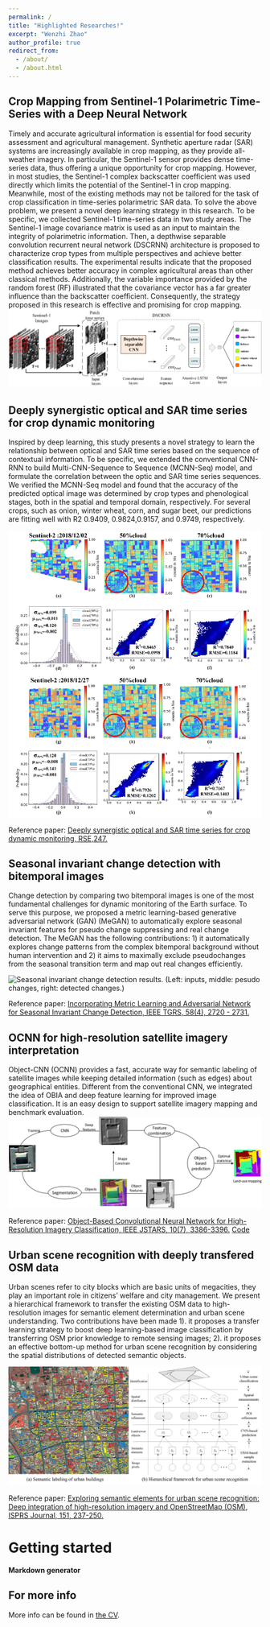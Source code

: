 ```yaml
---
permalink: /
title: "Highlighted Researches!"
excerpt: "Wenzhi Zhao"
author_profile: true
redirect_from: 
  - /about/
  - /about.html
---
```

Crop Mapping from Sentinel-1 Polarimetric Time-Series with a Deep Neural Network
------
Timely and accurate agricultural information is essential for food security assessment and agricultural management. Synthetic aperture radar (SAR) systems are increasingly available in crop mapping, as they provide all-weather imagery. In particular, the Sentinel-1 sensor provides dense time-series data, thus offering a unique opportunity for crop mapping. However, in most studies, the Sentinel-1 complex backscatter coefficient was used directly which limits the potential of the Sentinel-1 in crop mapping. Meanwhile, most of the existing methods may not be tailored for the task of crop classification in time-series polarimetric SAR data. To solve the above problem, we present a novel deep learning strategy in this research. To be specific, we collected Sentinel-1 time-series data in two study areas. The Sentinel-1 image covariance matrix is used as an input to maintain the integrity of polarimetric information. Then, a depthwise separable convolution recurrent neural network (DSCRNN) architecture is proposed to characterize crop types from multiple perspectives and achieve better classification results. The experimental results indicate that the proposed method achieves better accuracy in complex agricultural areas than other classical methods. Additionally, the variable importance provided by the random forest (RF) illustrated that the covariance vector has a far greater influence than the backscatter coefficient. Consequently, the strategy proposed in this research is effective and promising for crop mapping.
![The general workflow of the proposed DSCRNN.)](/images/time_series/2020_RS_qy.png)


Deeply synergistic optical and SAR time series for crop dynamic monitoring
------
Inspired by deep learning, this study presents a novel strategy to learn the relationship between optical and SAR time series based on the sequence of contextual information. To be specific, we extended the conventional CNN-RNN to build Multi-CNN-Sequence to Sequence (MCNN-Seq) model, and formulate the correlation between the optic and SAR time series sequences. We verified the MCNN-Seq model and found that the accuracy of the predicted optical image was determined by crop types and phenological stages, both in the spatial and temporal domain, respectively. For several crops, such as onion, winter wheat, corn, and sugar beet, our predictions are fitting well with R2 0.9409, 0.9824,0.9157, and 0.9749, respectively.

![Comparisons between the reference and the predicted image for dates: 2018/04/01 and 2018/04/16. (a), (g)Sentinel-2 NDVI reference and (b), (c), (h), (i) predicted images are compared visually. (d), (j)error histograms and (e), (f), (k), (l) density scatter plot compared from a statistical perspective. The red circle is the area with low accuracy.)](/images/data_fusion/sar_optical_time_series.png)

Reference paper: [Deeply synergistic optical and SAR time series for crop dynamic monitoring, RSE,247.](https://www.sciencedirect.com/science/article/pii/S0034425720303229)

Seasonal invariant change detection with bitemporal images
------
Change detection by comparing two bitemporal images is one of the most fundamental challenges for dynamic monitoring of the Earth surface. To serve this purpose, we proposed a metric learning-based generative adversarial network (GAN) (MeGAN) to automatically explore seasonal invariant features for pseudo change suppressing and real change detection. The MeGAN has the following contributions: 1) it automatically explores change patterns from the complex bitemporal background without human intervention and 2) it aims to maximally exclude pseudochanges from the seasonal transition term and map out real changes efficiently.

![Seasonal invariant change detection results. (Left: inputs, middle: pesudo changes, right: detected changes.)](/images/MeGAN.gif)

Reference paper: [Incorporating Metric Learning and Adversarial Network for Seasonal Invariant Change Detection, IEEE TGRS, 58(4), 2720 - 2731.](https://ieeexplore.ieee.org/document/8937747)

OCNN for high-resolution satellite imagery interpretation
------
Object-CNN (OCNN) provides a fast, accurate way for semantic labeling of satellite images while keeping detailed information (such as edges) about geographical entities. Different from the conventional CNN, we integrated the idea of OBIA and deep feature learning for improved image classification. It is an easy design to support satellite imagery mapping and benchmark evaluation.
![Flowchart of OCNN](/images/ocnn.gif)

Reference paper: [Object-Based Convolutional Neural Network for High-Resolution Imagery Classification, IEEE JSTARS, 10(7), 3386-3396.](https://ieeexplore.ieee.org/document/7890382) [Code](https://github.com/kdxiaozhi/OCNN)

Urban scene recognition with deeply transfered OSM data
------
Urban scenes refer to city blocks which are basic units of megacities, they play an important role in citizens’ welfare and city management. We present a hierarchical framework to transfer the existing OSM data to high-resolution images for semantic element determination and urban scene understanding. Two contributions have been made 1). it proposes a transfer learning strategy to boost deep learning-based image classification by transferring OSM prior knowledge to remote sensing images; 2). it proposes an effective bottom-up method for urban scene recognition by considering the spatial distributions of detected semantic objects. 

![Flowchart of Urban scene recognition](/images/urban.png)

Reference paper: [Exploring semantic elements for urban scene recognition: Deep integration of high-resolution imagery and OpenStreetMap (OSM), ISPRS Journal, 151, 237-250.](https://www.sciencedirect.com/science/article/pii/S0924271619300887)


Getting started
======


**Markdown generator**


For more info
------
More info can be found in [the CV](https://kdxiaozhi.github.io/cv/). 
